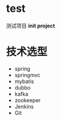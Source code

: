 # test
测试项目
**init project**

# 技术选型

* spring
* springmvc
* mybatis
* dubbo
* kafka
* zookeeper
* Jenkins
* Git

